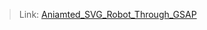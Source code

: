 > Link: [Aniamted_SVG_Robot_Through_GSAP](https://dudek-igor.github.io/Aniamted_SVG_Robot_Through_GSAP/)
